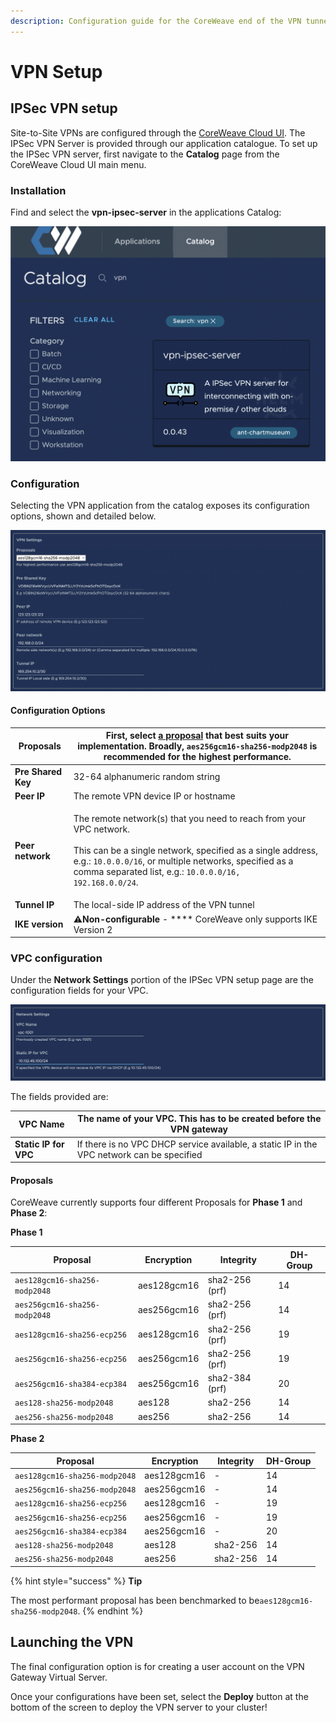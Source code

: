 ```yaml
---
description: Configuration guide for the CoreWeave end of the VPN tunnel.
---
```


# VPN Setup

## IPSec VPN setup

Site-to-Site VPNs are configured through the [CoreWeave Cloud UI](../../../../../virtual-servers/deployment-methods/coreweave-apps.md). The IPSec VPN Server is provided through our application catalogue. To set up the IPSec VPN server, first navigate to the **Catalog** page from the CoreWeave Cloud UI main menu.

### Installation

Find and select the **vpn-ipsec-server** in the applications Catalog:

![The applications page on CoreWeave Cloud, with a search filter for "vpn"](<../../../../.gitbook/assets/image (2) (1) (2).png>)

### Configuration

Selecting the VPN application from the catalog exposes its configuration options, shown and detailed below.

![VPN Server configuration example](<../../../../.gitbook/assets/image (1) (1) (1).png>)

#### Configuration Options

| **Proposals**      | First, select [a proposal](vpn-setup.md#proposals) that best suits your implementation. Broadly, `aes256gcm16-sha256-modp2048` is recommended for the highest performance.                                                                                                                |
| ------------------ | ----------------------------------------------------------------------------------------------------------------------------------------------------------------------------------------------------------------------------------------------------------------------------------------- |
| **Pre Shared Key** | 32-64 alphanumeric random string                                                                                                                                                                                                                                                          |
| **Peer IP**        | The remote VPN device IP or hostname                                                                                                                                                                                                                                                      |
| **Peer network**   | <p>The remote network(s) that you need to reach from your VPC network.<br><br>This can be a single network, specified as a single address, e.g.: <code>10.0.0.0/16</code>, or multiple networks, specified as a comma separated list, e.g.: <code>10.0.0.0/16, 192.168.0.0/24</code>.</p> |
| **Tunnel IP**      | The local-side IP address of the VPN tunnel                                                                                                                                                                                                                                               |
| **IKE version**    | :warning:**Non-configurable** - **** CoreWeave only supports IKE Version 2                                                                                                                                                                                                                |

### VPC configuration

Under the **Network Settings** portion of the IPSec VPN setup page are the configuration fields for your VPC.

![VPC configuration example](<../../../../.gitbook/assets/image (2) (1).png>)

The fields provided are:

| **VPC Name**          | The name of your VPC. This has to be created before the VPN gateway                        |
| --------------------- | ------------------------------------------------------------------------------------------ |
| **Static IP for VPC** | If there is no VPC DHCP service available, a static IP in the VPC network can be specified |

#### Proposals

CoreWeave currently supports four different Proposals for **Phase 1** and **Phase 2**:

**Phase 1**

| Proposal                       | Encryption  | Integrity      | DH-Group |
| ------------------------------ | ----------- | -------------- | -------- |
| `aes128gcm16-sha256-modp2048​` | aes128gcm16 | sha2-256 (prf) | 14       |
| `aes256gcm16-sha256-modp2048`  | aes256gcm16 | sha2-256 (prf) | 14       |
| `aes128gcm16-sha256-ecp256`    | aes128gcm16 | sha2-256 (prf) | 19       |
| `aes256gcm16-sha256-ecp256`    | aes256gcm16 | sha2-256 (prf) | 19       |
| `aes256gcm16-sha384-ecp384`    | aes256gcm16 | sha2-384 (prf) | 20       |
| `aes128-sha256-modp2048`       | aes128      | sha2-256       | 14       |
| `aes256-sha256-modp2048`       | aes256      | sha2-256       | 14       |

**Phase 2**

| Proposal                       | Encryption  | Integrity | DH-Group |
| ------------------------------ | ----------- | --------- | -------- |
| `aes128gcm16-sha256-modp2048​` | aes128gcm16 | -         | 14       |
| `aes256gcm16-sha256-modp2048`  | aes256gcm16 | -         | 14       |
| `aes128gcm16-sha256-ecp256`    | aes128gcm16 | -         | 19       |
| `aes256gcm16-sha256-ecp256`    | aes256gcm16 | -         | 19       |
| `aes256gcm16-sha384-ecp384`    | aes256gcm16 | -         | 20       |
| `aes128-sha256-modp2048`       | aes128      | sha2-256  | 14       |
| `aes256-sha256-modp2048`       | aes256      | sha2-256  | 14       |

{% hint style="success" %}
**Tip**

The most performant proposal has been benchmarked to be`aes128gcm16-sha256-modp2048`.
{% endhint %}

## Launching the VPN

The final configuration option is for creating a user account on the VPN Gateway Virtual Server.

Once your configurations have been set, select the **Deploy** button at the bottom of the screen to deploy the VPN server to your cluster!
